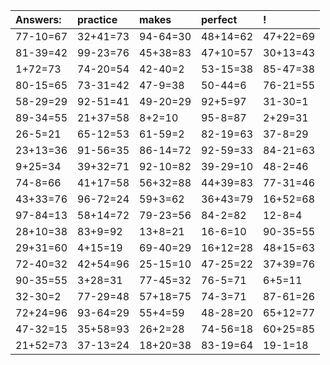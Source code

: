 | Answers: | practice | makes | perfect | ! |
| :--- | :--- | :--- | :--- | :--- |
| 77-10=67 | 32+41=73 | 94-64=30 | 48+14=62 | 47+22=69 | 
| 81-39=42 | 99-23=76 | 45+38=83 | 47+10=57 | 30+13=43 | 
| 1+72=73 | 74-20=54 | 42-40=2 | 53-15=38 | 85-47=38 | 
| 80-15=65 | 73-31=42 | 47-9=38 | 50-44=6 | 76-21=55 | 
| 58-29=29 | 92-51=41 | 49-20=29 | 92+5=97 | 31-30=1 | 
| 89-34=55 | 21+37=58 | 8+2=10 | 95-8=87 | 2+29=31 | 
| 26-5=21 | 65-12=53 | 61-59=2 | 82-19=63 | 37-8=29 | 
| 23+13=36 | 91-56=35 | 86-14=72 | 92-59=33 | 84-21=63 | 
| 9+25=34 | 39+32=71 | 92-10=82 | 39-29=10 | 48-2=46 | 
| 74-8=66 | 41+17=58 | 56+32=88 | 44+39=83 | 77-31=46 | 
| 43+33=76 | 96-72=24 | 59+3=62 | 36+43=79 | 16+52=68 | 
| 97-84=13 | 58+14=72 | 79-23=56 | 84-2=82 | 12-8=4 | 
| 28+10=38 | 83+9=92 | 13+8=21 | 16-6=10 | 90-35=55 | 
| 29+31=60 | 4+15=19 | 69-40=29 | 16+12=28 | 48+15=63 | 
| 72-40=32 | 42+54=96 | 25-15=10 | 47-25=22 | 37+39=76 | 
| 90-35=55 | 3+28=31 | 77-45=32 | 76-5=71 | 6+5=11 | 
| 32-30=2 | 77-29=48 | 57+18=75 | 74-3=71 | 87-61=26 | 
| 72+24=96 | 93-64=29 | 55+4=59 | 48-28=20 | 65+12=77 | 
| 47-32=15 | 35+58=93 | 26+2=28 | 74-56=18 | 60+25=85 | 
| 21+52=73 | 37-13=24 | 18+20=38 | 83-19=64 | 19-1=18 | 
